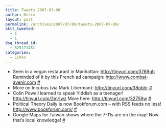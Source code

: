 ```yaml
---
title: Tweets 2007-07-08
author: Kerim
layout: post
permalink: /archives/2007/07/08/tweets-2007-07-08/
aktt_tweeted:
  - 1
  - 1
dsq_thread_id:
  - 825171481
categories:
  - Links
---
```

  * Seen in a vegan restaurant in Manhattan: <a href="http://tinyurl.com/3769gh" onclick="_gaq.push(['_trackEvent', 'outbound-article', 'http://tinyurl.com/3769gh', 'http://tinyurl.com/3769gh']);"  rel="nofollow">http://tinyurl.com/3769gh</a> Reminded of it by this French ad campaign: <a href="http://www.combat-avenir.com" onclick="_gaq.push(['_trackEvent', 'outbound-article', 'http://www.combat-avenir.com', 'http://www.combat-avenir.com']);"  rel="nofollow">http://www.combat-avenir.com</a> <a href="http://twitter.com/kerim/statuses/139566382" onclick="_gaq.push(['_trackEvent', 'outbound-article', 'http://twitter.com/kerim/statuses/139566382', '#']);" >#</a>
  * More on Incubus (via Mark Liberman): <a href="http://tinyurl.com/38obhr" onclick="_gaq.push(['_trackEvent', 'outbound-article', 'http://tinyurl.com/38obhr', 'http://tinyurl.com/38obhr']);"  rel="nofollow">http://tinyurl.com/38obhr</a> <a href="http://twitter.com/kerim/statuses/139569812" onclick="_gaq.push(['_trackEvent', 'outbound-article', 'http://twitter.com/kerim/statuses/139569812', '#']);" >#</a>
  * Colin Powell learned to speak Yiddish as a teenager! <a href="http://tinyurl.com/2mrlwz" onclick="_gaq.push(['_trackEvent', 'outbound-article', 'http://tinyurl.com/2mrlwz', 'http://tinyurl.com/2mrlwz']);"  rel="nofollow">http://tinyurl.com/2mrlwz</a> More here: <a href="http://tinyurl.com/32759w" onclick="_gaq.push(['_trackEvent', 'outbound-article', 'http://tinyurl.com/32759w', 'http://tinyurl.com/32759w']);"  rel="nofollow">http://tinyurl.com/32759w</a> <a href="http://twitter.com/kerim/statuses/139894362" onclick="_gaq.push(['_trackEvent', 'outbound-article', 'http://twitter.com/kerim/statuses/139894362', '#']);" >#</a>
  * Political Theory Daily is now Bookforum.com &#8211; with RSS feeds no less! <a href="http://www.bookforum.com/" onclick="_gaq.push(['_trackEvent', 'outbound-article', 'http://www.bookforum.com/', 'http://www.bookforum.com/']);"  rel="nofollow">http://www.bookforum.com/</a> <a href="http://twitter.com/kerim/statuses/139894722" onclick="_gaq.push(['_trackEvent', 'outbound-article', 'http://twitter.com/kerim/statuses/139894722', '#']);" >#</a>
  * Google Maps for Taiwan shows where the 7-11s are on the map! Now that&#8217;s local knowledge! <a href="http://twitter.com/kerim/statuses/139900182" onclick="_gaq.push(['_trackEvent', 'outbound-article', 'http://twitter.com/kerim/statuses/139900182', '#']);" >#</a>

